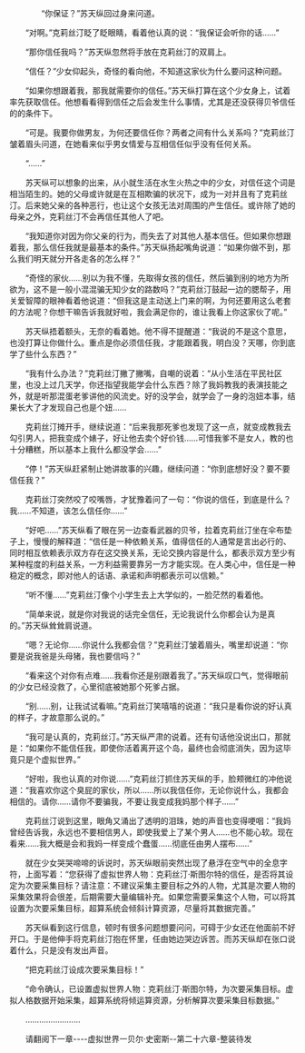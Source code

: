 <div class="read-content j_readContent" id="">
                <p>　　　　“你保证？”苏天纵回过身来问道。<p>　　“对啊。”克莉丝汀眨了眨眼睛，看着他认真的说：“我保证会听你的话……”<p>　　“那你信任我吗？”苏天纵忽然将手放在克莉丝汀的双肩上。<p>　　“信任？”少女仰起头，奇怪的看向他，不知道这家伙为什么要问这种问题。<p>　　“如果你想跟着我，那我就需要你的信任。”苏天纵打算在这个少女身上，试着率先获取信任。他想看看得到信任之后会发生什么事情，尤其是还没获得贝爷信任的的条件下。<p>　　“可是。我要你做男友，为何还要信任你？两者之间有什么关系吗？”克莉丝汀皱着眉头问道，在她看来似乎男女情爱与互相信任似乎没有任何关系。<p>　　“……”<p>　　苏天纵可以想象的出来，从小就生活在水生火热之中的少女，对信任这个词是相当陌生的。她的父母或许就是在互相欺骗的状况下，成为一对并且有了克莉丝汀。后来她父亲的各种恶行，也让这个女孩无法对周围的产生信任。或许除了她的母亲之外，克莉丝汀不会再信任其他人了吧。<p>　　“我知道你对因为你父亲的行为，而失去了对其他人基本信任。但如果你想跟着我，那么信任我就是最基本的条件。”苏天纵扬起嘴角说道：“如果你做不到，那么我们明天就分开各走各的怎么样？”<p>　　“奇怪的家伙……别以为我不懂，先取得女孩的信任，然后骗到别的地方为所欲为，这不是一般小混混骗无知少女的路数吗？”克莉丝汀鼓起一边的腮帮子，用关爱智障的眼神看着他说道：“但我这是主动送上门来的啊，为何还要用这么老套的方法呢？你想干嘛告诉我就好啦，我会满足你的，谁让我看上你这家伙了呢。”<p>　　苏天纵捂着额头，无奈的看着她。他不得不提醒道：“我说的不是这个意思，也没打算让你做什么。重点是你必须信任我，才能跟着我，明白没？天哪，你到底学了些什么东西？”<p>　　“我有什么办法？”克莉丝汀撇了撇嘴，自嘲的说着：“从小生活在平民社区里，也没上过几天学，你还指望我能学会什么东西？除了我妈教我的表演技能之外，就是听那混蛋老爹讲他的风流史。好的没学会，就学会了一身的泡妞本事，结果长大了才发现自己也是个妞……<p>　　克莉丝汀摊开手，继续说道：“后来我那死爹也发现了这一点，就变成教我去勾引男人，把我变成个婊子，好让他去卖个好价钱……可惜我爹不是女人，教的也十分糟糕，所以基本上我什么都没学会……”<p>　　“停！”苏天纵赶紧制止她讲故事的兴趣，继续问道：“你到底想好没？要不要信任我？”<p>　　克莉丝汀突然咬了咬嘴唇，才犹豫着问了一句：“你说的信任，到底是什么？我……不知道，该怎么信任你……”<p>　　“好吧……”苏天纵看了眼在另一边查看武器的贝爷，拉着克莉丝汀坐在伞布垫子上，慢慢的解释道：“信任是一种依赖关系，值得信任的人通常是言出必行的、同时相互依赖表示双方存在这交换关系，无论交换内容是什么，都表示双方至少有某种程度的利益关系，一方利益需要靠另一方才能实现。在人类心中，信任是一种稳定的概念，即对他人的话语、承诺和声明都表示可以信赖。”<p>　　“听不懂……”克莉丝汀像个小学生去上大学似的，一脸茫然的看着他。<p>　　“简单来说，就是你对我说的话完全信任，无论我说什么你都会认为是真的。”苏天纵耸耸肩说道。<p>　　“嗯？无论你……你说什么我都会信？”克莉丝汀皱着眉头，嘴里却说道：“你要是说我爸是头母猪，我也要信吗？”<p>　　“看来这个对你有点难……我看你还是别跟着我了。”苏天纵叹口气，觉得眼前的少女已经没救了，心里彻底被她那个死爹占据。<p>　　“别……别，让我试试看嘛。”克莉丝汀笑嘻嘻的说道：“我只是看你说的好认真的样子，才故意那么说的。”<p>　　“我可是认真的，克莉丝汀。”苏天纵严肃的说着。还有句话他没说出口，那就是：“如果你不能信任我，即使你活着离开这个岛，最终也会彻底消失，因为这毕竟只是个虚拟世界。”<p>　　“好啦，我也认真的对你说……”克莉丝汀抓住苏天纵的手，脸颊微红的冲他说道：“我喜欢你这个臭屁的家伙，所以……所以我信任你，无论你说什么，我都会相信的。请你……请你不要骗我，不要让我变成我妈那个样子……”<p>　　克莉丝汀说到这里，眼角又涌出了透明的泪珠，她的声音也变得哽咽：“我妈曾经告诉我，永远也不要相信男人，即使我爱上了某个男人……也不能心软。现在看来……我大概是会和我妈一样变成个蠢蛋……彻底任由男人摆布……”<p>　　就在少女哭哭啼啼的诉说时，苏天纵眼前突然出现了悬浮在空气中的全息字符，上面写着：“您获得了虚拟世界人物：克莉丝汀·斯图尔特的信任，是否将其设定为次要采集目标？请注意：不建议采集主要目标之外的人物，尤其是次要人物的采集效果将会很差，后期需要大量编辑补充。如果您需要采集这个人物，可以将其设置为次要采集目标，超算系统会倾斜计算资源，尽量将其数据完善。”<p>　　苏天纵看到这行信息，顿时有很多问题想要问问，可碍于少女还在他面前不好开口。于是他伸手将克莉丝汀抱在怀里，任由她边哭边诉苦。而苏天纵却在张口说着什么，只是没有发出声音。<p>　　“把克莉丝汀设成次要采集目标！”<p>　　“命令确认，已设置虚拟世界人物：克莉丝汀·斯图尔特，为次要采集目标。虚拟人格数据开始采集，超算系统将倾运算资源，分析解算次要采集目标数据。”<p>　　……………………<p>　　请翻阅下一章----虚拟世界一贝尔·史密斯--第二十六章-整装待发<p>　　<p> 
            </div>